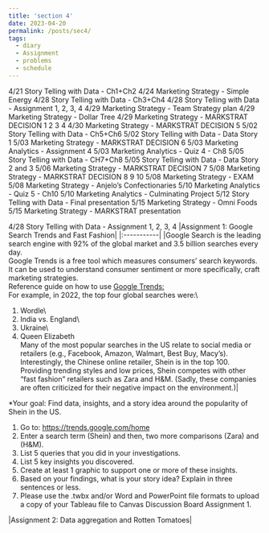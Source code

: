 ```yaml
---
title: 'section 4'
date: 2023-04-20
permalink: /posts/sec4/
tags:
  - diary
  - Assignment 
  - problems
  - schedule
---
```

4/21 Story Telling with Data - Ch1+Ch2
4/24 Marketing Strategy - Simple Energy
4/28 Story Telling with Data - Ch3+Ch4
4/28 Story Telling with Data - Assignment 1, 2, 3, 4
4/29 Marketing Strategy - Team Strategy plan 
4/29 Marketing Strategy - Dollar Tree
4/29 Marketing Strategy - MARKSTRAT DECISION 1 2 3 4
4/30 Marketing Strategy - MARKSTRAT DECISION 5 
5/02 Story Telling with Data - Ch5+Ch6
5/02 Story Telling with Data - Data Story 1
5/03 Marketing Strategy - MARKSTRAT DECISION 6
5/03 Marketing Analytics - Assignment 4
5/03 Marketing Analytics - Quiz 4 - Ch8
5/05 Story Telling with Data - CH7+Ch8
5/05 Story Telling with Data - Data Story 2 and 3
5/06 Marketing Strategy - MARKSTRAT DECISION 7
5/08 Marketing Strategy - MARKSTRAT DECISION 8 9 10
5/08 Marketing Strategy - EXAM
5/08 Marketing Strategy - Anjelo’s Confectionaries
5/10 Marketing Analytics - Quiz 5 - Ch10
5/10 Marketing Analytics - Culminating Project
5/12 Story Telling with Data - Final presentation
5/15 Marketing Strategy - Omni Foods
5/15 Marketing Strategy - MARKSTRAT presentation


4/28 Story Telling with Data - Assignment 1, 2, 3, 4
|Assignment 1: Google Search Trends and Fast Fashion|
|:-----------|
|Google Search is the leading search engine with 92% of the global market and 3.5 billion searches every day.\
Google Trends is a free tool which measures consumers’ search keywords. It can be used to understand consumer sentiment or more specifically, craft marketing strategies.\
Reference guide on how to use [Google Trends: ](https://shorturl.at/akNX3)\
For example, in 2022, the top four global searches were:\
1. Wordle\
2. India vs. England\
3. Ukraine\
4. Queen Elizabeth\
Many of the most popular searches in the US relate to social media or retailers (e.g., Facebook, Amazon, Walmart, Best Buy, Macy’s).\
Interestingly, the Chinese online retailer, Shein is in the top 100. Providing trending styles and low prices, Shein competes with other “fast fashion” retailers such as Zara and H&M. (Sadly, these companies are often criticized for their negative impact on the environment.)|

*Your goal: Find data, insights, and a story idea around the popularity of Shein in the US.
1. Go to: https://trends.google.com/home
2. Enter a search term (Shein) and then, two more comparisons (Zara) and (H&M).
3. List 5 queries that you did in your investigations.
4. List 5 key insights you discovered.
5. Create at least 1 graphic to support one or more of these insights.
6. Based on your findings, what is your story idea? Explain in three sentences or less.
7. Please use the .twbx and/or Word and PowerPoint file formats to upload a copy of your Tableau file to Canvas Discussion Board Assignment 1.

|Assignment 2: Data aggregation and Rotten Tomatoes|
